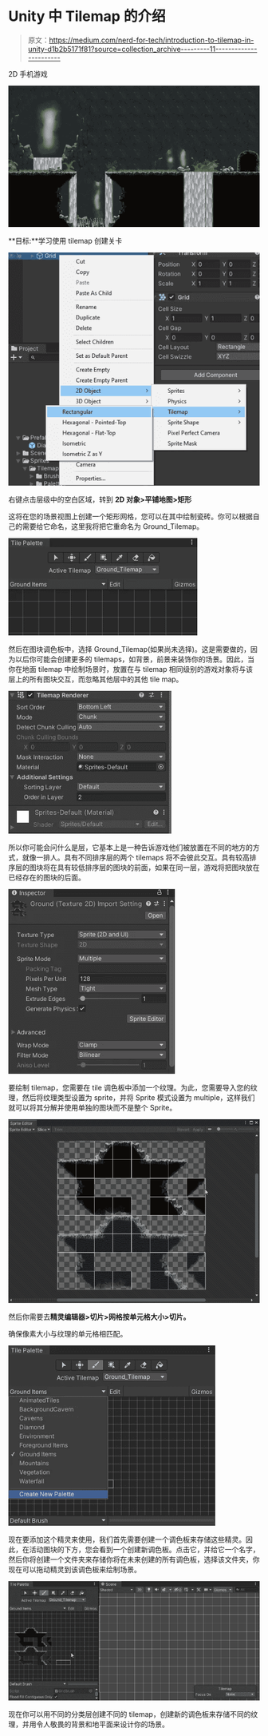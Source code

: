 # Unity 中 Tilemap 的介绍

> 原文：<https://medium.com/nerd-for-tech/introduction-to-tilemap-in-unity-d1b2b5171f81?source=collection_archive---------11----------------------->

2D 手机游戏

![](img/8435d657bf3fb3d8e45837f38500d88e.png)

**目标:**学习使用 tilemap 创建关卡

![](img/03055d72c0c31f22dc322c3bb2b85812.png)

右键点击层级中的空白区域，转到 **2D 对象>平铺地图>矩形**

这将在您的场景视图上创建一个矩形网格，您可以在其中绘制瓷砖。你可以根据自己的需要给它命名，这里我将把它重命名为 Ground_Tilemap。

![](img/532734c46601c5f2a3574f80c56274f5.png)

然后在图块调色板中，选择 Ground_Tilemap(如果尚未选择)。这是需要做的，因为以后你可能会创建更多的 tilemaps，如背景，前景来装饰你的场景。因此，当你在地面 tilemap 中绘制场景时，放置在与 tilemap 相同级别的游戏对象将与该层上的所有图块交互，而忽略其他层中的其他 tile map。

![](img/555d4defcf48f736c56597dad9c26c21.png)

所以你可能会问什么是层，它基本上是一种告诉游戏他们被放置在不同的地方的方式，就像一排人。具有不同排序层的两个 tilemaps 将不会彼此交互。具有较高排序层的图块将在具有较低排序层的图块的前面，如果在同一层，游戏将把图块放在已经存在的图块的后面。

![](img/ccef9aad79c11a971c1974e1363c1a3f.png)

要绘制 tilemap，您需要在 tile 调色板中添加一个纹理。为此，您需要导入您的纹理，然后将纹理类型设置为 sprite，并将 Sprite 模式设置为 multiple，这样我们就可以将其分解并使用单独的图块而不是整个 Sprite。

![](img/6f5ef2bc09f1006d6edf3c866eef6854.png)

然后你需要去**精灵编辑器>切片>网格按单元格大小>切片。**

确保像素大小与纹理的单元格相匹配。

![](img/a1584c3bed5f3e26e2e4f31e0bcdd522.png)

现在要添加这个精灵来使用，我们首先需要创建一个调色板来存储这些精灵。因此，在活动图块的下方，您会看到一个创建新调色板。点击它，并给它一个名字，然后你将创建一个文件夹来存储你将在未来创建的所有调色板，选择该文件夹，你现在可以拖动精灵到该调色板来绘制场景。

![](img/bb7a418c664e6a7b7a28eacef8dba151.png)

现在你可以用不同的分类层创建不同的 tilemap，创建新的调色板来存储不同的纹理，并用令人敬畏的背景和地平面来设计你的场景。